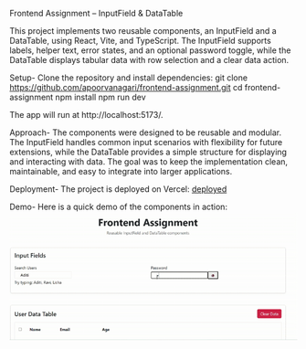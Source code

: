 Frontend Assignment – InputField & DataTable

This project implements two reusable components, an InputField and a DataTable, using React, Vite, and TypeScript. The InputField supports labels, helper text, error states,
and an optional password toggle, while the DataTable displays tabular data with row selection and a clear data action.

Setup-
Clone the repository and install dependencies:
git clone https://github.com/apoorvanagari/frontend-assignment.git
cd frontend-assignment
npm install
npm run dev

The app will run at http://localhost:5173/.

Approach-
The components were designed to be reusable and modular. The InputField handles common input scenarios with flexibility for future extensions, while the DataTable provides a 
simple structure for displaying and interacting with data. The goal was to keep the implementation clean, maintainable, and easy to integrate into larger applications.

Deployment-
The project is deployed on Vercel:
[deployed](https://frontend-assignment-demo-beta.vercel.app/)

Demo-
Here is a quick demo of the components in action:![Demo](./screenshots/frontend-assignment.gif)
